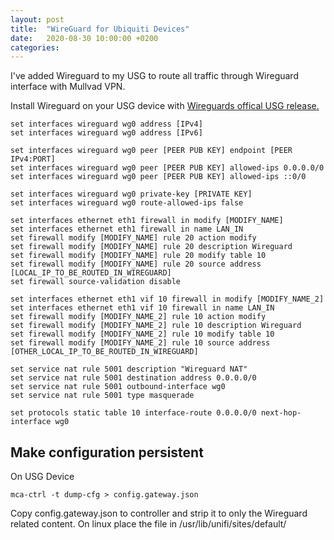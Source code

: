 ```yaml
---
layout: post
title:  "WireGuard for Ubiquiti Devices"
date:   2020-08-30 10:00:00 +0200
categories: 
---
```

I've added Wireguard to my USG to route all traffic through Wireguard interface with Mullvad VPN.

Install Wireguard on your USG device with [Wireguards offical USG release.](https://github.com/WireGuard/wireguard-vyatta-ubnt)

```[bash]
set interfaces wireguard wg0 address [IPv4]
set interfaces wireguard wg0 address [IPv6]

set interfaces wireguard wg0 peer [PEER PUB KEY] endpoint [PEER IPv4:PORT]
set interfaces wireguard wg0 peer [PEER PUB KEY] allowed-ips 0.0.0.0/0
set interfaces wireguard wg0 peer [PEER PUB KEY] allowed-ips ::0/0

set interfaces wireguard wg0 private-key [PRIVATE KEY]
set interfaces wireguard wg0 route-allowed-ips false

set interfaces ethernet eth1 firewall in modify [MODIFY_NAME]
set interfaces ethernet eth1 firewall in name LAN_IN
set firewall modify [MODIFY_NAME] rule 20 action modify
set firewall modify [MODIFY_NAME] rule 20 description Wireguard
set firewall modify [MODIFY_NAME] rule 20 modify table 10
set firewall modify [MODIFY_NAME] rule 20 source address [LOCAL_IP_TO_BE_ROUTED_IN_WIREGUARD]
set firewall source-validation disable

set interfaces ethernet eth1 vif 10 firewall in modify [MODIFY_NAME_2]
set interfaces ethernet eth1 vif 10 firewall in name LAN_IN
set firewall modify [MODIFY_NAME_2] rule 10 action modify
set firewall modify [MODIFY_NAME_2] rule 10 description Wireguard
set firewall modify [MODIFY_NAME_2] rule 10 modify table 10
set firewall modify [MODIFY_NAME_2] rule 10 source address [OTHER_LOCAL_IP_TO_BE_ROUTED_IN_WIREGUARD]

set service nat rule 5001 description "Wireguard NAT"
set service nat rule 5001 destination address 0.0.0.0/0
set service nat rule 5001 outbound-interface wg0
set service nat rule 5001 type masquerade

set protocols static table 10 interface-route 0.0.0.0/0 next-hop-interface wg0
```

## Make configuration persistent
On USG Device
```
mca-ctrl -t dump-cfg > config.gateway.json
```
Copy config.gateway.json to controller and strip it to only the Wireguard related content. 
On linux place the file in /usr/lib/unifi/sites/default/
